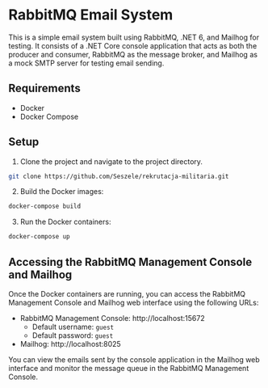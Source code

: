 # RabbitMQ Email System

This is a simple email system built using RabbitMQ, .NET 6, and Mailhog for testing. It consists of a .NET Core console application that acts as both the producer and consumer, RabbitMQ as the message broker, and Mailhog as a mock SMTP server for testing email sending.

## Requirements

- Docker
- Docker Compose

## Setup

1. Clone the project and navigate to the project directory.

```bash
git clone https://github.com/Seszele/rekrutacja-militaria.git
```

2. Build the Docker images:

```bash
docker-compose build
```

3. Run the Docker containers:

```bash
docker-compose up
```

## Accessing the RabbitMQ Management Console and Mailhog

Once the Docker containers are running, you can access the RabbitMQ Management Console and Mailhog web interface using the following URLs:

- RabbitMQ Management Console: http://localhost:15672
  - Default username: `guest`
  - Default password: `guest`
- Mailhog: http://localhost:8025

You can view the emails sent by the console application in the Mailhog web interface and monitor the message queue in the RabbitMQ Management Console.
